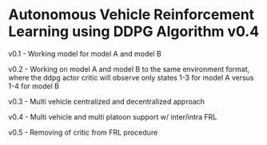 # Autonomous Vehicle Reinforcement Learning using DDPG Algorithm v0.4

v0.1 - Working model for model A and model B

v0.2 - Working on model A and model B to the same environment format, where the ddpg actor critic will observe only states 1-3 for model A versus 1-4 for model B

v0.3 - Multi vehicle centralized and decentralized approach

v0.4 - Multi vehicle and multi platoon support w/ inter/intra FRL

v0.5 - Removing of critic from FRL procedure
